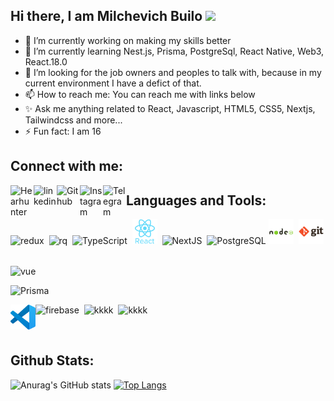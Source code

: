 ## Hi there, I am Milchevich Builo  <img src="https://media.giphy.com/media/hvRJCLFzcasrR4ia7z/giphy.gif" width="25px">

- 🔭 I’m currently working on making my skills better
- 🌱 I’m currently learning Nest.js, Prisma, PostgreSql, React Native, Web3, React.18.0
- 👀 I’m looking for the job owners and peoples to talk with, because in my current environment I have a defict of that.
- 📫 How to reach me: You can reach me with links below
- ✨ Ask me anything related to React, Javascript, HTML5, CSS5, Nextjs, Tailwindcss and more...
- ⚡ Fun fact: I am 16

## Connect with me:

<img align="left" alt="Hearhunter" width="37px" src="https://user-images.githubusercontent.com/86561198/161389000-f724fb2e-803f-4394-b4c8-cea6927f21b4.png" />
<img align="left" alt="linkedin" width="37px" src="https://user-images.githubusercontent.com/86561198/161389002-f3506832-014b-4483-8b25-71145f57162f.png" />
<img align="left" alt="Github" width="37px" src="https://user-images.githubusercontent.com/86561198/161389200-e98ea29c-8d7c-4446-b9bf-f9b3918f21ad.png" />
<img align="left" alt="Instagram" width="37px" src="https://user-images.githubusercontent.com/86561198/161389006-b5da36d5-4443-4ee1-ac23-68b521cddddf.png" />
<img align="left" alt="Telegram" width="37px" src="https://user-images.githubusercontent.com/86561198/161389257-a2912415-d658-426c-af5f-981b507d878d.png" />

## Languages and Tools:

<div style="padding-bottom:15px">
  <img src="https://user-images.githubusercontent.com/86561198/161391165-09bf5df0-de96-44dd-bdaa-db83588a8058.png" title="redux" alt="redux" width="40" height="40"/>&nbsp;
  <img src="https://user-images.githubusercontent.com/86561198/161391167-97b6de02-b808-48a5-bf8c-2376ac9ca278.svg"  title="react-query" alt="rq" width="40" height="40"/>&nbsp;
  <img src="https://cdn.jsdelivr.net/gh/devicons/devicon/icons/typescript/typescript-original.svg" title="TypeScript" alt="TypeScript" width="40" height="40"/>&nbsp;
  <img src="https://github.com/devicons/devicon/blob/master/icons/react/react-original-wordmark.svg" title="React" alt="React" width="40" height="40"/>&nbsp;
  <img src="https://cdn.jsdelivr.net/gh/devicons/devicon/icons/nextjs/nextjs-original.svg" title="NextJS" alt="NextJS" width="40" height="40" />&nbsp;
  <img src="https://cdn.jsdelivr.net/gh/devicons/devicon/icons/postgresql/postgresql-original.svg" title="PostgreSQL" alt="PostgreSQL" width="40" height="40" />
  <img src="https://github.com/devicons/devicon/blob/master/icons/nodejs/nodejs-original-wordmark.svg" title="NodeJS" alt="NodeJS" width="40" height="40"/>&nbsp;
  <img src="https://github.com/devicons/devicon/blob/master/icons/git/git-original-wordmark.svg" title="Git" **alt="Git" width="40" height="40"/>&nbsp;
  
</div> 
 <div> 
  <img src="https://user-images.githubusercontent.com/86561198/161390505-6beaa73b-7f6f-433f-b881-9706b22c54a8.png" title="vuejs" alt="vue" width="40" height="40"/>&nbsp;

  <img src="https://user-images.githubusercontent.com/86561198/161390513-f60db302-aeb1-4d4d-9255-63fa5d5d1edb.png" title="Prisma " alt="Prisma" width="30" height="40"/>&nbsp;

  <img src="https://user-images.githubusercontent.com/86561198/161390516-10857769-8ca4-4a3d-8029-36edb61f3822.png" title="Firebase" alt="firebase" width="40" height="40" />&nbsp;
  <img src="https://user-images.githubusercontent.com/86561198/161390517-a952f5da-ab75-47b7-a642-1dd873054470.svg" title="kk" alt="kkkk" width="40" height="40"/>&nbsp;
  <img src="https://user-images.githubusercontent.com/86561198/161390519-f0d57109-3f43-4314-8967-38e70706eecd.png" title="kk" alt="kkkk" width="40" height="40"/>&nbsp;
<img align="left" alt="Visual Studio Code" width="40px" src="https://raw.githubusercontent.com/github/explore/80688e429a7d4ef2fca1e82350fe8e3517d3494d/topics/visual-studio-code/visual-studio-code.png" />&nbsp;
</div>

<br />

[website]: https://forum.xda-developers.com/m/vibhorchaudhary.5991465/
[linkedin]: https://linkedin.com/in/vibhorchaudhary
[instagram]: https://www.instagram.com/mr.vibhorchaudhary/
[twitter]: https://twitter.com/vibhorchaudhry
[facebook]: https://www.facebook.com/vibhorchaudhary
[github]: https://github.com/vibhorchaudhary
[telegram]: https://t.me/vibhorchaudhary

## Github Stats:
![Anurag's GitHub stats](https://github-readme-stats.vercel.app/api?username=UkrainiAnt&count_private=true&theme=dracula)
[![Top Langs](https://github-readme-stats.vercel.app/api/top-langs/?username=UkrainiAnt&layout=compact&theme=dracula)](https://github.com/anuraghazra/github-readme-stats)

